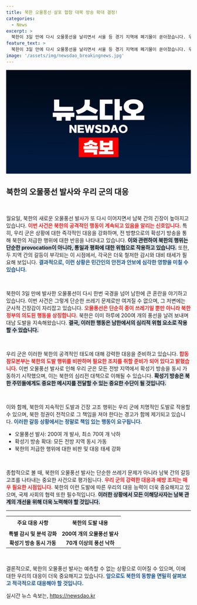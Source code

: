 ```yaml
---
title: 북한 오물풍선 살포 합참 대북 방송 확대 결정!
categories:
  - News
excerpt: >
  북한이 3일 만에 다시 오물풍선을 날리면서 서울 등 경기 지역에 폐기물이 쏟아졌습니다. 우리 군은 대북 확성기 방송을 전면 확대하며 긴장된 상황에 대응하고 있습니다. 북한의 저급한 행위에 대한 강력한 경고가 이어지고 있습니다.
feature_text: >
  북한이 3일 만에 다시 오물풍선을 날리면서 서울 등 경기 지역에 폐기물이 쏟아졌습니다. 우리 군은 대북 확성기 방송을 전면 확대하며 긴장된 상황에 대응하고 있습니다. 북한의 저급한 행위에 대한 강력한 경고가 이어지고 있습니다.
image: '/assets/img/newsdao_breakingnews.jpg'
---
```


<p><img src="/assets/img/newsdao_breakingnews.jpg" alt="flaretime 속보" /></p>

<h2 data-ke-size="size26">북한의 오물풍선 발사와 우리 군의 대응</h2>

<p data-ke-size="size16">&nbsp;</p>

<p>월요일, 북한의 새로운 오물풍선 발사가 또 다시 이어지면서 남북 간의 긴장이 높아지고 있습니다. <b><span style="color: #ee2323;">이번 사건은 북한의 공격적인 행동이 계속되고 있음을 알리는 신호입니다.</span></b> 특히, 우리 군은 상황에 대한 즉각적인 대응을 강화하며, 전 방향으로의 확성기 방송을 통해 북한의 저급한 행위에 대한 반응을 나타내고 있습니다. <b><span style="background-color: #21538527;">이와 관련하여 북한의 행위는 단순한 provocation이 아니라, 통일과 평화에 대한 위협으로 작용하고 있습니다.</span></b> 또한, 두 지역 간의 갈등이 부각되는 이 시점에서, 각국은 더욱 철저한 감시와 대비 태세가 필요해 보입니다. <b><span style="color: #1a5490;">결과적으로, 이런 상황은 민간인의 안전과 안보에 심각한 영향을 미칠 수 있습니다.</span></b></p>

<p data-ke-size="size16">&nbsp;</p>

<p>북한이 3일 만에 발사한 오물풍선이 다시 한번 국경을 넘어 남한에 큰 혼란을 야기하고 있습니다. 이번 사건은 그렇게 단순한 쓰레기 문제로만 여겨질 수 없으며, 그 저변에는 군사적 긴장감이 자리잡고 있습니다. <b><span style="color: #ee2323;">오물풍선은 단순히 종이 쓰레기일 뿐만 아니라 북한 정부의 의도된 행동을 상징합니다.</span></b> 북한은 이미 하루에 200여 개의 풍선을 날려 보내며 대남 도발을 지속해왔습니다. <b><span style="background-color: #21538527;">결국, 이러한 행동은 남한에서의 심리적 위협 요소로 작용할 수 있습니다.</span></b></p>

<p data-ke-size="size16">&nbsp;</p>

<p>우리 군은 이러한 북한의 공격적인 태도에 대해 강력한 대응을 준비하고 있습니다. <b><span style="color: #ee2323;">합동참모본부는 북한의 도발 행위를 비판하며 필요한 조치를 취할 준비가 되어 있다고 밝혔습니다.</span></b> 이번 오물풍선 발사로 인해 우리 군은 모든 전방 지역에서 확성기 방송을 동시 가동하기 시작했으며, 이는 북한의 심리전 대책으로 이해될 수 있습니다. <b><span style="background-color: #21538527;">확성기 방송은 북한 주민들에게도 중요한 메시지를 전달할 수 있는 중요한 수단이 될 것입니다.</span></b></p>

<p data-ke-size="size16">&nbsp;</p>

<p>이와 함께, 북한의 지속적인 도발과 긴장 고조 행위는 우리 군에 치명적인 도발로 작용할 수 있으며, 북한 정권이 전적으로 그 책임을 져야 한다는 경고가 함께 제기되고 있습니다. <b><span style="color: #1a5490;">이러한 갈등 상황에서는 정말로 책임 있는 행동이 요구됩니다.</span></b></p>

<ul>
    <li>오물풍선 발사: 200여 개 발사, 최소 70여 개 낙하</li>
    <li>확성기 방송 확대: 모든 전방 지역 동시 가동</li>
    <li>북한의 저급한 행위에 대한 비판 및 대응 태세 강화</li>
</ul>

<p data-ke-size="size16">&nbsp;</p>

<p>종합적으로 볼 때, 북한의 오물풍선 발사는 단순한 쓰레기 문제가 아니라 남북 간의 갈등 고조를 나타내는 중요한 사건으로 평가됩니다. <b><span style="color: #ee2323;">우리 군의 강력한 대응과 예방 조치는 매우 필요한 시점입니다.</span></b> 북한의 이런 도발에 따른 우리의 대응 능력이 더욱 중요해지고 있으며, 국제 사회의 협력 또한 필수적입니다. <b><span style="background-color: #21538527;">이러한 상황에서 모든 이해당사자는 남북 관계의 개선을 위해 더욱 노력해야 할 것입니다.</span></b></p>

<hr/>

<table style="width: 100%;">
    <tr>
        <td style="text-align: center; height: 30px;"><b>주요 대응 사항</b></td>
        <td style="text-align: center; height: 30px;"><b>북한의 도발 내용</b></td>
    </tr>
    <tr>
        <td style="text-align: center; height: 17px;"><b>특별 감시 및 분석 강화</b></td>
        <td style="text-align: center; height: 17px;"><b>200여 개의 오물풍선 발사</b></td>
    </tr>
    <tr>
        <td style="text-align: center; height: 17px;"><b>확성기 방송 동시 가동</b></td>
        <td style="text-align: center; height: 17px;"><b>70개 이상의 풍선 낙하</b></td>
    </tr>
</table>

<p data-ke-size="size16">&nbsp;</p>

<p>결론적으로, 북한의 오물풍선 발사는 예측할 수 없는 상황으로 이어질 수 있으며, 이에 대한 우리의 대응이 더욱 중요해지고 있습니다. <b><span style="color: #1a5490;">앞으로도 북한의 동향을 면밀히 살펴보고 적극적으로 대응해야 할 것입니다.</span></b></p>
실시간 뉴스 속보는, <a href="https://newsdao.kr" rel="dofollow">https://newsdao.kr</a>


